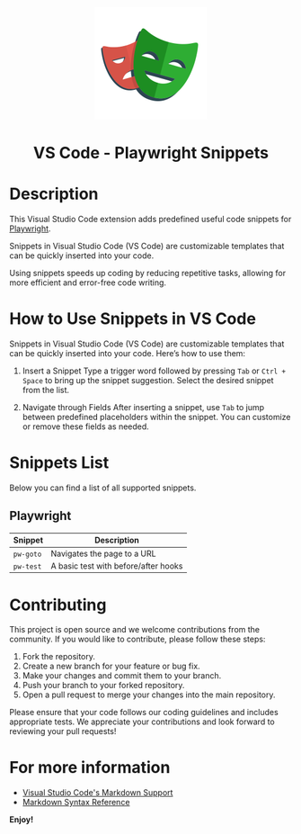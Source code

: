 <p align="center">
  <img src="https://github.com/jaktestowac/vscode-playwright-snippets/blob/main/imgs/playwright-logo.png?raw=true" width="200px" alt="Playwright Logo">
</p>

<h1 align="center">VS Code - Playwright Snippets</h1>

# Description

This Visual Studio Code extension adds predefined useful code snippets for [Playwright](https://playwright.dev/).

Snippets in Visual Studio Code (VS Code) are customizable templates that can be quickly inserted into your code.

Using snippets speeds up coding by reducing repetitive tasks, allowing for more efficient and error-free code writing.

# How to Use Snippets in VS Code

Snippets in Visual Studio Code (VS Code) are customizable templates that can be quickly inserted into your code. Here’s how to use them:

1. Insert a Snippet
   Type a trigger word followed by pressing `Tab` or `Ctrl + Space` to bring up the snippet suggestion. Select the desired snippet from the list.

2. Navigate through Fields
   After inserting a snippet, use `Tab` to jump between predefined placeholders within the snippet. You can customize or remove these fields as needed.

# Snippets List

Below you can find a list of all supported snippets.

## Playwright

| Snippet   | Description                          |
| --------- | ------------------------------------ |
| `pw-goto` | Navigates the page to a URL          |
| `pw-test` | A basic test with before/after hooks |

# Contributing

This project is open source and we welcome contributions from the community. If you would like to contribute, please follow these steps:

1. Fork the repository.
2. Create a new branch for your feature or bug fix.
3. Make your changes and commit them to your branch.
4. Push your branch to your forked repository.
5. Open a pull request to merge your changes into the main repository.

Please ensure that your code follows our coding guidelines and includes appropriate tests. We appreciate your contributions and look forward to reviewing your pull requests!

# For more information

- [Visual Studio Code's Markdown Support](http://code.visualstudio.com/docs/languages/markdown)
- [Markdown Syntax Reference](https://help.github.com/articles/markdown-basics/)

**Enjoy!**
